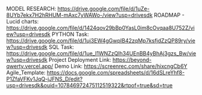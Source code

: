 MODEL RESEARCH: https://drive.google.com/file/d/1uZe-8UYb7ekx7H2hRHUM-mAxc7yWAWo-/view?usp=drivesdk 
 ROADMAP - Lucid charts: https://drive.google.com/file/d/1424qov29bBp0YasL0im8cOvqaa8U752Z/view?usp=drivesdk 
  PYTHON Task: https://drive.google.com/file/d/1uj3EW4gGwpIB42zqMp7ksfjdZzQP89ry/view?usp=drivesdk 
   SQL Task: https://drive.google.com/file/d/1ue_I1WNZzQlh34UEnBB4yBhAj3gzs_Bw/view?usp=drivesdk Project 
    Deployment Link: https://beyond-qwerty.vercel.app/
     Demo Link:
     https://screenrec.com/share/hixcngCb6Y
      Agile_Template:
      https://docs.google.com/spreadsheets/d/16dSLreYhf8-P1ZfaVFKv1JqQ-jJFNS_D/edit?usp=drivesdk&ouid=107846972475112519322&rtpof=true&sd=true
